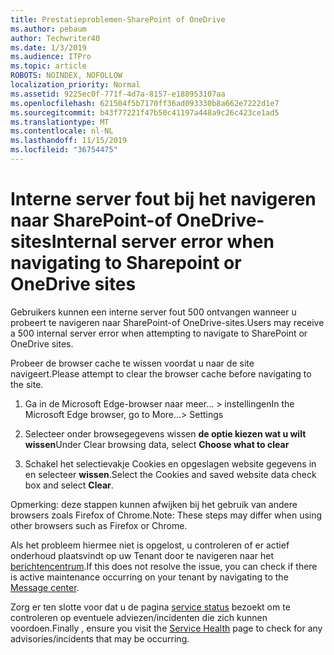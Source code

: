 ```yaml
---
title: Prestatieproblemen-SharePoint of OneDrive
ms.author: pebaum
author: Techwriter40
ms.date: 1/3/2019
ms.audience: ITPro
ms.topic: article
ROBOTS: NOINDEX, NOFOLLOW
localization_priority: Normal
ms.assetid: 9225ec0f-771f-4d7a-8157-e188953107aa
ms.openlocfilehash: 621504f5b7170ff36ad093330b8a662e7222d1e7
ms.sourcegitcommit: b43f77221f47b50c41197a448a9c26c423ce1ad5
ms.translationtype: MT
ms.contentlocale: nl-NL
ms.lasthandoff: 11/15/2019
ms.locfileid: "36754475"
---
```

# <a name="internal-server-error-when-navigating-to-sharepoint-or-onedrive-sites"></a><span data-ttu-id="e03f2-102">Interne server fout bij het navigeren naar SharePoint-of OneDrive-sites</span><span class="sxs-lookup"><span data-stu-id="e03f2-102">Internal server error when navigating to Sharepoint or OneDrive sites</span></span>

<span data-ttu-id="e03f2-103">Gebruikers kunnen een interne server fout 500 ontvangen wanneer u probeert te navigeren naar SharePoint-of OneDrive-sites.</span><span class="sxs-lookup"><span data-stu-id="e03f2-103">Users may receive a 500 internal server error when attempting to navigate to SharePoint or OneDrive sites.</span></span> 

<span data-ttu-id="e03f2-104">Probeer de browser cache te wissen voordat u naar de site navigeert.</span><span class="sxs-lookup"><span data-stu-id="e03f2-104">Please attempt to clear the browser cache before navigating to the site.</span></span>


1. <span data-ttu-id="e03f2-105">Ga in de Microsoft Edge-browser naar meer... > instellingen</span><span class="sxs-lookup"><span data-stu-id="e03f2-105">In the Microsoft Edge browser, go to More...> Settings</span></span>

2. <span data-ttu-id="e03f2-106">Selecteer onder browsegegevens wissen **de optie kiezen wat u wilt wissen**</span><span class="sxs-lookup"><span data-stu-id="e03f2-106">Under Clear browsing data, select **Choose what to clear**</span></span>

3. <span data-ttu-id="e03f2-107">Schakel het selectievakje Cookies en opgeslagen website gegevens in en selecteer **wissen**.</span><span class="sxs-lookup"><span data-stu-id="e03f2-107">Select the Cookies and saved website data check box and select **Clear**.</span></span>

<span data-ttu-id="e03f2-108">Opmerking: deze stappen kunnen afwijken bij het gebruik van andere browsers zoals Firefox of Chrome.</span><span class="sxs-lookup"><span data-stu-id="e03f2-108">Note: These steps may differ when using other browsers such as Firefox or Chrome.</span></span>

<span data-ttu-id="e03f2-109">Als het probleem hiermee niet is opgelost, u controleren of er actief onderhoud plaatsvindt op uw Tenant door te navigeren naar het [berichtencentrum](https://portal.office.com/adminportal/home#/MessageCenter).</span><span class="sxs-lookup"><span data-stu-id="e03f2-109">If this does not resolve the issue, you can check if there is active maintenance occurring on your tenant by navigating to the [Message center](https://portal.office.com/adminportal/home#/MessageCenter).</span></span>

<span data-ttu-id="e03f2-110">Zorg er ten slotte voor dat u de pagina [service status](https://portal.office.com/adminportal/home#/servicehealth) bezoekt om te controleren op eventuele adviezen/incidenten die zich kunnen voordoen.</span><span class="sxs-lookup"><span data-stu-id="e03f2-110">Finally , ensure you visit the [Service Health](https://portal.office.com/adminportal/home#/servicehealth) page to check for any advisories/incidents that may be occurring.</span></span>


